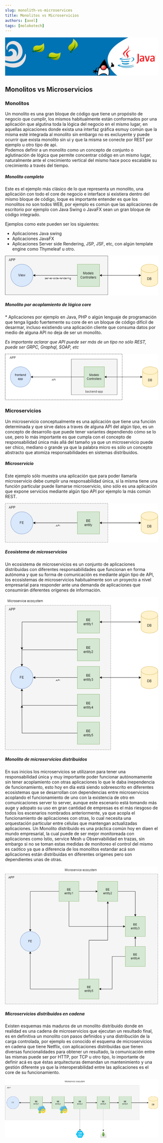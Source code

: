 ```yaml
---
slug: monolith-vs-microservices
title: Monolitos vs Microservicios
authors: [axel]
tags: [molokotech]
---
```

![banner](./../../static/img/banner-java.jpg)

## Monolitos vs Microservicios

### Monolitos

<div  style={{"text-align": "justify"}}>Un monolito es una gran bloque de código que tiene un propósito de negocio que cumplir, los mismos habitualmente están conformados por una aplicación que algutina toda la lógica del negocio en el mismo lugar, en aquellas apicaciones donde exista una interfaz gráfica esmuy común que la misma esté integrada al monolito sin embargo no es excluyente y puede ocurrir que exista monolito sin ui y que la misma se conecte por REST por ejemplo u otro tipo de api.</div>

<div  style={{"text-align": "justify"}}>Podemos definir a un monolito como un concepto de conjunto o aglutinación de lógica que permite concentrar código en un mismo lugar, naturalmente ante el crecimiento vertical del mismo hace poco escalable su crecimiento a través del tiempo.</div>

##### Monolito completo
<div  style={{"text-align": "justify"}}>Este es el ejemplo más clásico de lo que representa un monolito, una aplicación con todo el core de negocio e interface si existiera dentro del mismo bloque de código, loque es importante entender es que los monolitos no son todos WEB, por ejemplo es común que las aplicaciones de escritorio por ejemplo con Java Swing o JavaFX sean un gran bloque de código integrado.</div>

Ejemplos como este pueden ser los siguientes:
* Aplicaciones Java swing
* Aplicaciones JavaFX
* Aplicaciones Server side Rendering, JSP, JSF, etc, con algún template engine como Thymeleaf u otro.

![monolith1](./monolith-v1.drawio.png)

##### Monolito por acoplamiento de lógica core

<div  style={{"text-align": "justify"}}>
* Aplicaciones por ejemplo en Java, PHP o algún lenguaje de programación que tenga ligado fuertemente su core de  en un bloque de código difícil de desarmar, incluso existiendo una aplicación cliente que consuma datos por medio de alguna API no deja de ser un monolito.

_Es importante aclarar que API puede ser más de un tipo no sólo REST, puede ser GRPC, Graphql, SOAP, etc_
</div>

![monolith2](./monolith-v2.drawio.png)

### Microservicios

<div  style={{"text-align": "justify"}}>Un microservicio conceptualmente es una aplicación que tiene una función determinada y que sirve datos a traves de alguna API del algún tipo, es un concepto de desarrollo que puede tener variantes dependiendo cómo se lo use, pero lo más importante es que cumpla con el concepto de responsabilidad única más allá del tamaño ya que un microservicio puede ser chico, mediano o grande ya que la palabra micro es sólo un concepto abstracto que atomiza responsabilidades en sistemas distribuidos.</div>

##### Microservicio

<div  style={{"text-align": "justify"}}>Este ejemplo sólo muestra una aplicación que para poder llamarla microservicio debe cumplir una responsabilidad única, si la misma tiene una función particular puede llamarse microservicio, sino sólo es una aplicación que expone servicios mediante algún tipo API por ejemplo la más común REST.</div>

![microservice1](./microservice-v1.drawio.png)

##### Ecosistema de microservicios

<div  style={{"text-align": "justify"}}>Un ecosistema de microservicios es un conjunto de aplicaciones distribuidas con diferentes responsabilidades que funcionan en forma autónoma y que su forma de comunicación es mediante algún tipo de API, los ecosistemas de microservicios habitualmente son un proyecto a nivel empresarial para responder ante una demanda de aplicaciones que consumirán diferentes orígenes de información.</div>

![microservice2](./microservice-ecosystem-v1.drawio.png)

##### Monolito de microservicios distribuidos

<div  style={{"text-align": "justify", "float": "left"}}>En sus inicios los microservicios se utilizaron para tener una responsabilidad única y muy importante poder funcionar autónomamente sin tener acoplamiento con otras aplicaciones lo que le daba inependencia de funcionamiento, esto hoy en día está siendo sobreescrito en diferentes ecosistemas que se desarrollan con dependencias entre microservicios acoplando el funcionamiento de uno con la existencia de otro en comunicaciones server to server, aunque este escenario está tomando más auge y adopato su uso en gran cantidad de empresas es el más riesgoso de todos los escenarios nombrados anteriormente, ya que acopla el funcionamiento de aplicaciones con otras, lo cual necesita una orquestación particular entre células que mantengan actualizadas aplicaciones.
Un Monolito distribuido es una práctica común hoy en díaen el mundo empresarial, la cual puede de ser mejor monitoreada con aplicaciones como Istio, service Mesh u Observabilidad en trazas, sin embargo si no se toman estas medidas de monitoreo el control del mismo es caótico ya que a diferencia de los monolitos estandar acá son aplicaciones están distribuidas en diferentes orígenes pero son dependientes unas de otras.</div>

![microservice3](./microservice-ecosystem-v2.drawio.png)

##### Microservicios distribuidos en cadena

<div  style={{"text-align": "justify", "float": "left"}}>Existen esquemas más maduros de un monolito distribuido donde en realidad es una cadena de microservicios que ejecutan un resultado final, es en definitiva un monolito con pasos definidos y una distribución de la carga controlada, por ejemplo es conocido el esquema de microservicios en cadena que tiene Netflix, con aplicaciones distribuidas que tienen diversas funcionalidades para obtener un resultado, la comunicación entre las mismas puede ser por HTTP, por TCP u otro tipo, lo importante de definir acá es que éstas arquitecturas demandan un mantenimiento y una gestión diferente ya que la interoperabilidad entre las aplicaciones es el core de su funcionamiento.</div>

![microservice3](./microservice-ecosystem-v3.drawio.png)

